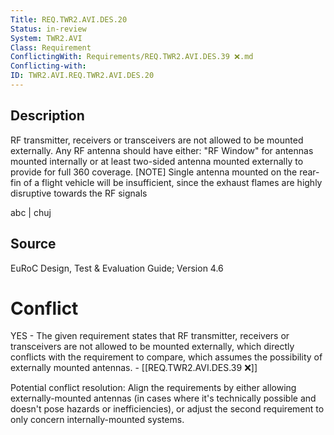 ```yaml
---
Title: REQ.TWR2.AVI.DES.20
Status: in-review
System: TWR2.AVI
Class: Requirement
ConflictingWith: Requirements/REQ.TWR2.AVI.DES.39 ❌.md
Conflicting-with: 
ID: TWR2.AVI.REQ.TWR2.AVI.DES.20
---
```


## Description
RF transmitter, receivers or transceivers are not allowed to be mounted externally. Any RF antenna should have either: "RF Window" for antennas mounted internally or at least two-sided antenna mounted externally to provide for full 360 coverage. [NOTE] Single antenna mounted on the rear-fin of a flight vehicle will be insufficient, since the exhaust flames are highly disruptive towards the RF signals

abc | chuj

## Source

EuRoC Design, Test & Evaluation Guide; Version 4.6


# Conflict

YES - The given requirement states that RF transmitter, receivers or transceivers are not allowed to be mounted externally, which directly conflicts with the requirement to compare, which assumes the possibility of externally mounted antennas. - [[REQ.TWR2.AVI.DES.39 ❌]]

Potential conflict resolution: Align the requirements by either allowing externally-mounted antennas (in cases where it's technically possible and doesn't pose hazards or inefficiencies), or adjust the second requirement to only concern internally-mounted systems.